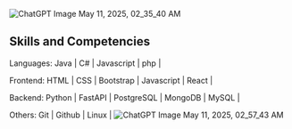 
![ChatGPT Image May 11, 2025, 02_35_40 AM](https://github.com/user-attachments/assets/8f8d5235-c0de-4745-9360-0ec9c693e24c)



Skills and Competencies
------------------------
Languages: Java | C# | Javascript | php |

Frontend: HTML | CSS | Bootstrap  | Javascript | React |

Backend: Python | FastAPI | PostgreSQL | MongoDB | MySQL |

Others: Git | Github | Linux |
![ChatGPT Image May 11, 2025, 02_57_43 AM](https://github.com/user-attachments/assets/79456fc6-9963-4c1a-9437-35c42a09e428)
